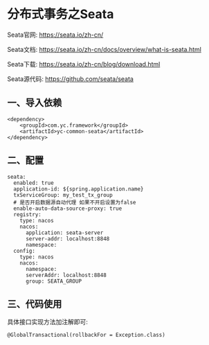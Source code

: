 # 分布式事务之Seata
Seata官网:
https://seata.io/zh-cn/

Seata文档:
https://seata.io/zh-cn/docs/overview/what-is-seata.html

Seata下载:
https://seata.io/zh-cn/blog/download.html

Seata源代码:
https://github.com/seata/seata

## 一、导入依赖
```
<dependency>
    <groupId>com.yc.framework</groupId>
    <artifactId>yc-common-seata</artifactId>
</dependency>

```

## 二、配置
```
seata:
  enabled: true
  application-id: ${spring.application.name}
  txServiceGroup: my_test_tx_group
  # 是否开启数据源自动代理 如果不开启设置为false
  enable-auto-data-source-proxy: true
  registry:
    type: nacos
    nacos:
      application: seata-server
      server-addr: localhost:8848
      namespace:
  config:
    type: nacos
    nacos:
      namespace:
      serverAddr: localhost:8848
      group: SEATA_GROUP
```

## 三、代码使用
具体接口实现方法加注解即可:
```
@GlobalTransactional(rollbackFor = Exception.class)

```
